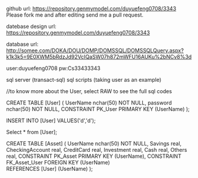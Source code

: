 github url:
https://repository.genmymodel.com/duyuefeng0708/3343
Please fork me and after editing send me a pull request.



datebase design url:
https://repository.genmymodel.com/duyuefeng0708/3343



database url:
http://somee.com/DOKA/DOU/DOMP/DOMSSQL/DOMSSQLQuery.aspx?k1k3k5=9E0XWM5bRdzJd92VcIQaSW07h872mWFU16AUKu%2bNCv8%3d

user:duyuefeng0708
pw:Cs33433343

sql server (transact-sql) sql scripts (taking user as an example)

//to know more about the User, select RAW to see the full sql codes

CREATE TABLE [User]
(
UserName nchar(50) NOT NULL, 
password nchar(50) NOT NULL,
CONSTRAINT PK_User PRIMARY KEY (UserName)
);

INSERT INTO [User]
VALUES('d','d');

Select * from [User];

CREATE TABLE [Asset]
(
UserName nchar(50) NOT NULL, 
Savings real,
CheckingAccount real,
CreditCard real,
Investment real,
Cash real,
Others real,
CONSTRAINT PK_Asset PRIMARY KEY (UserName),
CONSTRAINT FK_Asset_User FOREIGN KEY (UserName)     
    REFERENCES [User] (UserName) 
);
